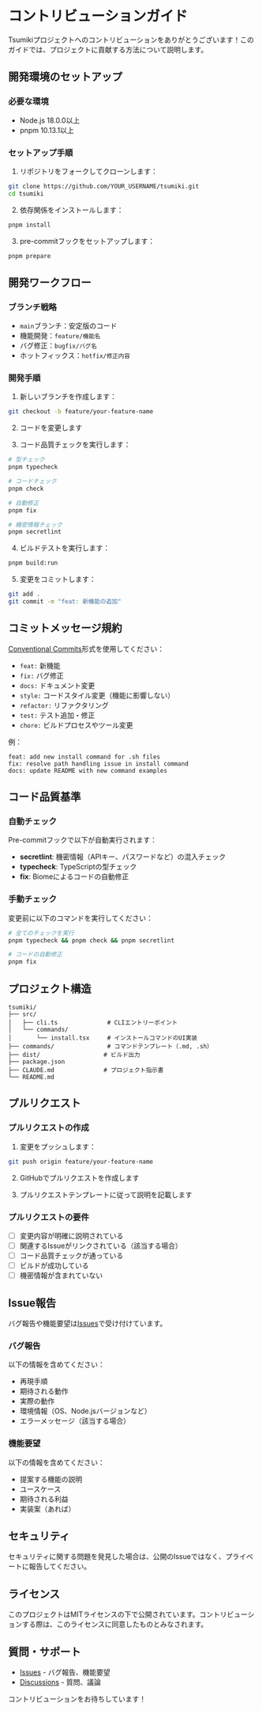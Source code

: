 # コントリビューションガイド

Tsumikiプロジェクトへのコントリビューションをありがとうございます！このガイドでは、プロジェクトに貢献する方法について説明します。

## 開発環境のセットアップ

### 必要な環境

- Node.js 18.0.0以上
- pnpm 10.13.1以上

### セットアップ手順

1. リポジトリをフォークしてクローンします：

```bash
git clone https://github.com/YOUR_USERNAME/tsumiki.git
cd tsumiki
```

2. 依存関係をインストールします：

```bash
pnpm install
```

3. pre-commitフックをセットアップします：

```bash
pnpm prepare
```

## 開発ワークフロー

### ブランチ戦略

- `main`ブランチ：安定版のコード
- 機能開発：`feature/機能名`
- バグ修正：`bugfix/バグ名`
- ホットフィックス：`hotfix/修正内容`

### 開発手順

1. 新しいブランチを作成します：

```bash
git checkout -b feature/your-feature-name
```

2. コードを変更します

3. コード品質チェックを実行します：

```bash
# 型チェック
pnpm typecheck

# コードチェック
pnpm check

# 自動修正
pnpm fix

# 機密情報チェック
pnpm secretlint
```

4. ビルドテストを実行します：

```bash
pnpm build:run
```

5. 変更をコミットします：

```bash
git add .
git commit -m "feat: 新機能の追加"
```

## コミットメッセージ規約

[Conventional Commits](https://www.conventionalcommits.org/)形式を使用してください：

- `feat:` 新機能
- `fix:` バグ修正
- `docs:` ドキュメント変更
- `style:` コードスタイル変更（機能に影響しない）
- `refactor:` リファクタリング
- `test:` テスト追加・修正
- `chore:` ビルドプロセスやツール変更

例：
```
feat: add new install command for .sh files
fix: resolve path handling issue in install command
docs: update README with new command examples
```

## コード品質基準

### 自動チェック

Pre-commitフックで以下が自動実行されます：

- **secretlint**: 機密情報（APIキー、パスワードなど）の混入チェック
- **typecheck**: TypeScriptの型チェック
- **fix**: Biomeによるコードの自動修正

### 手動チェック

変更前に以下のコマンドを実行してください：

```bash
# 全てのチェックを実行
pnpm typecheck && pnpm check && pnpm secretlint

# コードの自動修正
pnpm fix
```

## プロジェクト構造

```
tsumiki/
├── src/
│   ├── cli.ts              # CLIエントリーポイント
│   └── commands/
│       └── install.tsx     # インストールコマンドのUI実装
├── commands/               # コマンドテンプレート（.md, .sh）
├── dist/                  # ビルド出力
├── package.json
├── CLAUDE.md              # プロジェクト指示書
└── README.md
```

## プルリクエスト

### プルリクエストの作成

1. 変更をプッシュします：

```bash
git push origin feature/your-feature-name
```

2. GitHubでプルリクエストを作成します

3. プルリクエストテンプレートに従って説明を記載します

### プルリクエストの要件

- [ ] 変更内容が明確に説明されている
- [ ] 関連するIssueがリンクされている（該当する場合）
- [ ] コード品質チェックが通っている
- [ ] ビルドが成功している
- [ ] 機密情報が含まれていない

## Issue報告

バグ報告や機能要望は[Issues](https://github.com/classmethod/tsumiki/issues)で受け付けています。

### バグ報告

以下の情報を含めてください：

- 再現手順
- 期待される動作
- 実際の動作
- 環境情報（OS、Node.jsバージョンなど）
- エラーメッセージ（該当する場合）

### 機能要望

以下の情報を含めてください：

- 提案する機能の説明
- ユースケース
- 期待される利益
- 実装案（あれば）

## セキュリティ

セキュリティに関する問題を発見した場合は、公開のIssueではなく、プライベートに報告してください。

## ライセンス

このプロジェクトはMITライセンスの下で公開されています。コントリビューションする際は、このライセンスに同意したものとみなされます。

## 質問・サポート

- [Issues](https://github.com/classmethod/tsumiki/issues) - バグ報告、機能要望
- [Discussions](https://github.com/classmethod/tsumiki/discussions) - 質問、議論

コントリビューションをお待ちしています！